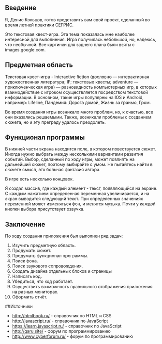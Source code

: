 ## Введение
Я, Денис Кольцов, готов представить вам свой проект, сделанный во время летней практики СЕГРИС. 

Это текстовая квест-игра. Эта тема показалась мне наиболее интересной для выполнения. Игра получилась небольшой, но, надеюсь, что необычной. Все картинки для заднего плана были взяты с images.google.com. 

## Предметная область
Текстовая квест-игра - Interactive fiction (дословно — интерактивная художественная литература; IF; текстовые квесты; adventure — приключенческая игра) — разновидность компьютерных игр, в которых взаимодействие с игроком осуществляется посредством текстовой информации. В основном, такие игры популярны на IOS и Android, например: Lifeline, Пандемия: Дорога домой, Жизнь за гранью, Гром.

Во время создания игры возникало много проблем, но, к счастью, все они оказались решаемыми. Также, возникали проблемы с созданием сюжета, но и эту преграду удалось преодолеть.

## Функционал программы
В нижней части экрана находится поле, в котором повествуется сюжет. Иногда нужно выбрать между несколькими вариантами развития событий. 
Выбор, сделанный по ходу игры, может повлиять на дальнейший сюжет, поэтому выбирайте с умом. Не пытайтесь найти в сюжете смысл, это больная фантазия автора.

В игре есть несколько концовок.

Я создал массив, где каждый элемент - текст, появляющийся на экране. С каждым нажатием определенная переменная увеличивается, и на экран выводится следующий текст. При определенных значениях переменной может изменяться фон, и менятся музыка. Почти у каждой кнопки выбора присутствует озвучка.

## Заключение
По ходу создания приложения был выполнен ряд задач:
  1. Изучить предметную область.
  2. Продумать сюжет.
  3. Продумать функционал программы.
  4. Поиск фона.
  5. Поиск звукового сопровождения.
  6. Создать дизайна отдельных блоков и страницы
  7. Написать код.
  8. Убедиться, что код работает.
  9. Осуществить возможность правильного отображения приложения на разных мониторах.
  10. Оформить отчёт.
  
##Источники
  * http://htmlbook.ru/ - справочник по HTML и CSS
  * http://javascript.ru/ - справочник по JavaScript
  * https://learn.javascript.ru/ - справочник по JavaScript
  * http://qaru.site/ - форум по программированию
  * http://www.cyberforum.ru/ - форум по программированию 
